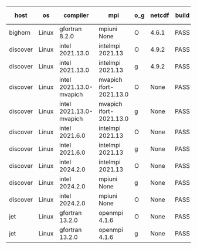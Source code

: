 

| host     | os       | compiler                              | mpi                      | o_g        | netcdf        | build       | u_pass          | u_fail          | s_pass            | s_fail            | e_pass             | e_fail             | nuopc_pass       | nuopc_fail       | artifacts link          |
|----------|----------|---------------------------------------|--------------------------|------------|---------------|-------------|-----------------|-----------------|-------------------|-------------------|--------------------|--------------------|------------------|------------------|-------------------------|
| bighorn | Linux | gfortran 8.2.0 | mpiuni None  | O | 4.6.1  | PASS | None | None | None | None | None | None | None | None | <a href="https://github.com/esmf-org/esmf-test-artifacts/tree/66284845cf2dea532b1b58e3d820c426b1e3f9ad/develop/gfortran/8.2.0/O/mpiuni/None" target="_blank">6628484</a> | 
| discover | Linux | intel 2021.13.0 | intelmpi 2021.13  | O | 4.9.2  | PASS | None | None | None | None | None | None | None | None | <a href="https://github.com/esmf-org/esmf-test-artifacts/tree/d0958735c683af0364c00e31f123bca7f2d42ffd/develop/intel/2021.13.0/O/intelmpi/2021.13" target="_blank">d095873</a> | 
| discover | Linux | intel 2021.13.0 | intelmpi 2021.13  | g | 4.9.2  | PASS | None | None | None | None | None | None | None | None | <a href="https://github.com/esmf-org/esmf-test-artifacts/tree/afa0fb19537c3e223b5b1453f4fa4cc4956e86ab/develop/intel/2021.13.0/g/intelmpi/2021.13" target="_blank">afa0fb1</a> | 
| discover | Linux | intel 2021.13.0-mvapich | mvapich ifort-2021.13.0  | O | None  | PASS | None | None | None | None | None | None | None | None | <a href="https://github.com/esmf-org/esmf-test-artifacts/tree/ca7cfe97dace34a21aaa5c85d954081c07a64401/develop/intel/2021.13.0-mvapich/O/mvapich/ifort-2021.13.0" target="_blank">ca7cfe9</a> | 
| discover | Linux | intel 2021.13.0-mvapich | mvapich ifort-2021.13.0  | g | None  | PASS | None | None | None | None | None | None | None | None | <a href="https://github.com/esmf-org/esmf-test-artifacts/tree/4e24e2198045acac92ca112c16bed0fb20dbbb0a/develop/intel/2021.13.0-mvapich/g/mvapich/ifort-2021.13.0" target="_blank">4e24e21</a> | 
| discover | Linux | intel 2021.6.0 | intelmpi 2021.13  | O | None  | PASS | None | None | None | None | None | None | None | None | <a href="https://github.com/esmf-org/esmf-test-artifacts/tree/2495ff8a2317b80567e8670af7ae4a7b5fa2cb32/develop/intel/2021.6.0/O/intelmpi/2021.13" target="_blank">2495ff8</a> | 
| discover | Linux | intel 2021.6.0 | intelmpi 2021.13  | g | None  | PASS | None | None | None | None | None | None | None | None | <a href="https://github.com/esmf-org/esmf-test-artifacts/tree/547543cb072d2e602d3c6ae8552f4b4ef3217bee/develop/intel/2021.6.0/g/intelmpi/2021.13" target="_blank">547543c</a> | 
| discover | Linux | intel 2024.2.0 | intelmpi 2021.13  | O | None  | PASS | None | None | None | None | None | None | None | None | <a href="https://github.com/esmf-org/esmf-test-artifacts/tree/f9707ba99f537e8bfc8bc7f7496fa3710adebb3d/develop/intel/2024.2.0/O/intelmpi/2021.13" target="_blank">f9707ba</a> | 
| discover | Linux | intel 2024.2.0 | mpiuni None  | g | None  | PASS | None | None | None | None | None | None | None | None | <a href="https://github.com/esmf-org/esmf-test-artifacts/tree/b4ab42ab8ccc4774a637ce50ca1b32792fb3fed9/develop/intel/2024.2.0/g/mpiuni/None" target="_blank">b4ab42a</a> | 
| discover | Linux | intel 2024.2.0 | mpiuni None  | O | None  | PASS | None | None | None | None | None | None | None | None | <a href="https://github.com/esmf-org/esmf-test-artifacts/tree/ffa9a54a394c3de90db895d41f3eda9572e3ef6d/develop/intel/2024.2.0/O/mpiuni/None" target="_blank">ffa9a54</a> | 
| jet | Linux | gfortran 13.2.0 | openmpi 4.1.6  | O | None  | PASS | 14224 | 0 | 51 | 0 | 80 | 0 | 57 | 0 | <a href="https://github.com/esmf-org/esmf-test-artifacts/tree/bb956bb7015d9c76ad0e300277ec7323460d4c52/develop/gfortran/13.2.0/O/openmpi/4.1.6" target="_blank">bb956bb</a> | 
| jet | Linux | gfortran 13.2.0 | openmpi 4.1.6  | g | None  | PASS | 14224 | 0 | 51 | 0 | 80 | 0 | 57 | 0 | <a href="https://github.com/esmf-org/esmf-test-artifacts/tree/1f0c7ed2ede51aa634a39ac46a23fef41d027ebb/develop/gfortran/13.2.0/g/openmpi/4.1.6" target="_blank">1f0c7ed</a> | 
